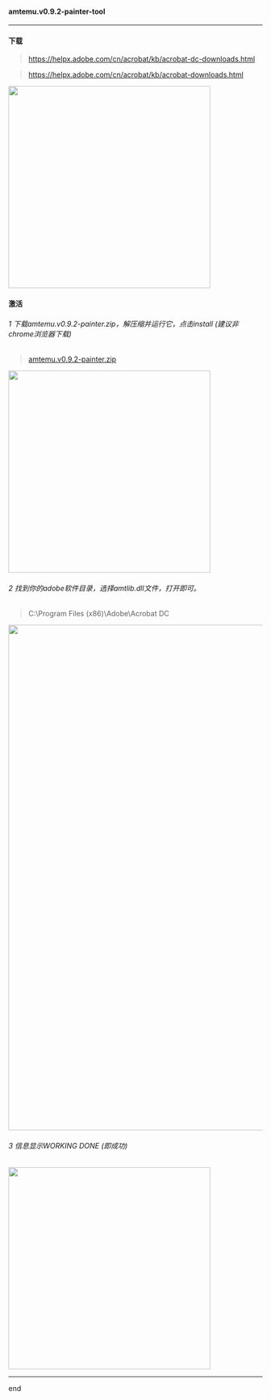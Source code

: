 #### amtemu.v0.9.2-painter-tool

---

#### 下载

> https://helpx.adobe.com/cn/acrobat/kb/acrobat-dc-downloads.html

> https://helpx.adobe.com/cn/acrobat/kb/acrobat-downloads.html

<img src="https://raw.githubusercontent.com/dzet-tool-for-quick/amtemu.v0.9.2-painter-tool/master/img/adobe1.png" width="400px" />


#### 激活


###### 1 下载amtemu.v0.9.2-painter.zip，解压缩并运行它，点击install (建议非chrome浏览器下载)

> [amtemu.v0.9.2-painter.zip](https://github.com/dzet-tool-for-quick/amtemu.v0.9.2-painter-tool/raw/master/file/amtemu.v0.9.2-painter.zip)

<img src="https://raw.githubusercontent.com/dzet-tool-for-quick/amtemu.v0.9.2-painter-tool/master/img/adobe2.png" width="400px" />


###### 2 找到你的adobe软件目录，选择amtlib.dll文件，打开即可。

> C:\Program Files (x86)\Adobe\Acrobat DC

<img src="https://raw.githubusercontent.com/dzet-tool-for-quick/amtemu.v0.9.2-painter-tool/master/img/adobe4.png" width="1000px" />


###### 3 信息显示WORKING DONE (即成功)

<img src="https://raw.githubusercontent.com/dzet-tool-for-quick/amtemu.v0.9.2-painter-tool/master/img/adobe5.png" width="400px" />


---

end
